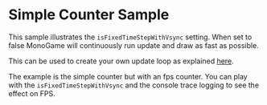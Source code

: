 ﻿# Simple Counter Sample

This sample illustrates the `isFixedTimeStepWithVsync` setting. When set to false MonoGame will continuously run update and draw as fast as possible.

This can be used to create your own update loop as explained [here](https://gafferongames.com/post/fix_your_timestep/). 

The example is the simple counter but with an fps counter. You can play with the `isFixedTimeStepWithVsync` and the console trace logging to see the effect on FPS.